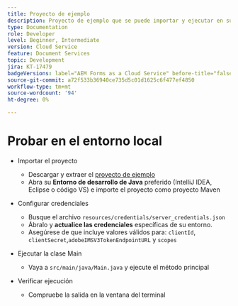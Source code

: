 ```yaml
---
title: Proyecto de ejemplo
description: Proyecto de ejemplo que se puede importar y ejecutar en su entorno
type: Documentation
role: Developer
level: Beginner, Intermediate
version: Cloud Service
feature: Document Services
topic: Development
jira: KT-17479
badgeVersions: label="AEM Forms as a Cloud Service" before-title="false"
source-git-commit: a72f533b36940ce735d5c01d1625c6f477ef4850
workflow-type: tm+mt
source-wordcount: '94'
ht-degree: 0%

---
```



# Probar en el entorno local

* Importar el proyecto

   * Descargar y extraer el [proyecto de ejemplo](./assets/formsdocumentservices.zip)
   * Abra su **Entorno de desarrollo de Java** preferido (IntelliJ IDEA, Eclipse o código VS) e importe el proyecto como proyecto Maven
* Configurar credenciales

   * Busque el archivo `resources/credentials/server_credentials.json`
   * Ábralo y **actualice las credenciales** específicas de su entorno.
   * Asegúrese de que incluye valores válidos para:
     `clientId`, `clientSecret`,`adobeIMSV3TokenEndpointURL` y
     `scopes`

* Ejecutar la clase Main

   * Vaya a `src/main/java/Main.java` y ejecute el método principal

* Verificar ejecución
   * Compruebe la salida en la ventana del terminal

